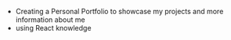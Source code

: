 

- Creating a Personal Portfolio to showcase my projects and more information about me 
- using React knowledge 
